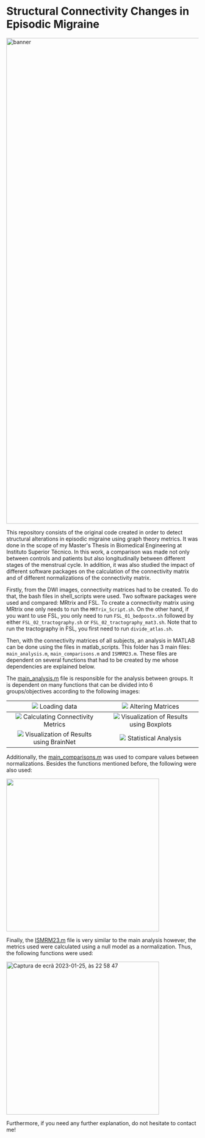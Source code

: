 # Structural Connectivity Changes in Episodic Migraine
<img width="1271" alt="banner" src="https://user-images.githubusercontent.com/78906907/214711685-eff796e6-f530-40c3-b40d-eb39f177d952.png">

This repository consists of the original code created in order to detect structural alterations in episodic migraine using graph theory metrics. It was done in the scope of my Master's Thesis in Biomedical Engineering at Instituto Superior Técnico. In this work, a comparison was made not only between controls and patients but also longitudinally between different stages of the menstrual cycle. In addition, it was also studied the impact of different software packages on the calculation of the connectivity matrix and of different normalizations of the connectivity matrix.


Firstly, from the DWI images, connectivity matrices had to be created. To do that, the bash files in shell_scripts were used. Two software packages were used and compared: MRtrix and FSL. To create a connectivity matrix using MRtrix one only needs to run the `MRTrix_Script.sh`. On the other hand, if you want to use FSL, you only need to run `FSL_01_bedpostx.sh` followed by either `FSL_02_tractography.sh` or `FSL_02_tractography_mat3.sh`. Note that to run the tractography in FSL, you first need to run `divide_atlas.sh`.

Then, with the connectivity matrices of all subjects, an analysis in MATLAB can be done using the files in matlab_scripts.
This folder has 3 main files: `main_analysis.m`, `main_comparisons.m` and `ISMRM23.m`. These files are dependent on several functions that had to be created by me whose dependencies are explained below. 

The [main_analysis.m](https://github.com/anamatoso/structural-connectivity-migraine/blob/main/matlab_scripts/main_analysis.m) file is responsible for the analysis between groups.
It is dependent on many functions that can be divided into 6 groups/objectives according to the following images:

![](https://user-images.githubusercontent.com/78906907/214705744-1ec1df5a-55ac-475a-892b-742f8e491cd2.png) <span style="font-weight:normal">Loading data</span> | ![](https://user-images.githubusercontent.com/78906907/214707275-552f4e31-be33-4a00-ad62-fc076e629f0c.png) <span style="font-weight:normal">Altering Matrices</span>
:-------------------------:|:-------------------------:
  ![](https://user-images.githubusercontent.com/78906907/214707279-007df7df-e9f5-40e8-abe1-d0e5e517a7b3.png) Calculating Connectivity Metrics | ![](https://user-images.githubusercontent.com/78906907/214707281-de1cb200-1b16-4646-a1ed-3a5d4d7fb72b.png) Visualization of Results using Boxplots
  ![](https://user-images.githubusercontent.com/78906907/214707284-82ee5342-a956-4002-9cb2-42d3b3bdc478.png) Visualization of Results using BrainNet | ![](https://user-images.githubusercontent.com/78906907/214707286-512289de-c7ff-4410-aeda-0dce3e086312.png) Statistical Analysis

Additionally, the [main_comparisons.m](https://github.com/anamatoso/structural-connectivity-migraine/blob/main/matlab_scripts/main_comparisons.m) was used to compare values between normalizations. Besides the functions mentioned before, the following were also used:

<img width="400" src="https://user-images.githubusercontent.com/78906907/214710508-390ca3e2-f284-4928-8592-e1ce46e87773.png">

Finally, the [ISMRM23.m](https://github.com/anamatoso/structural-connectivity-migraine/blob/main/matlab_scripts/ISMRM23.m) file is very similar to the main analysis however, the metrics used were calculated using a null model as a normalization. Thus, the following functions were used:

<img width="400" alt="Captura de ecrã 2023-01-25, às 22 58 47" src="https://user-images.githubusercontent.com/78906907/214711048-d18c6ddc-557b-40c8-be56-0666bb240cf9.png">

Furthermore, if you need any further explanation, do not hesitate to contact me!
